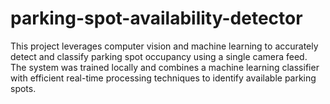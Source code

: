 # parking-spot-availability-detector
This project leverages computer vision and machine learning to accurately detect and classify parking spot occupancy using a single camera feed. 
The system was trained locally and combines a machine learning classifier with efficient real-time processing techniques to identify available parking spots.
